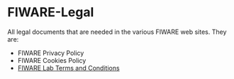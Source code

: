 # FIWARE-Legal
All legal documents that are needed in the various FIWARE web sites. They are:
* FIWARE Privacy Policy
* FIWARE Cookies Policy
* [FIWARE Lab Terms and Conditions](https://github.com/depa02/FIWARE-Legal/blob/master/FIWARELabTermsAndConditions.md#introduction)
